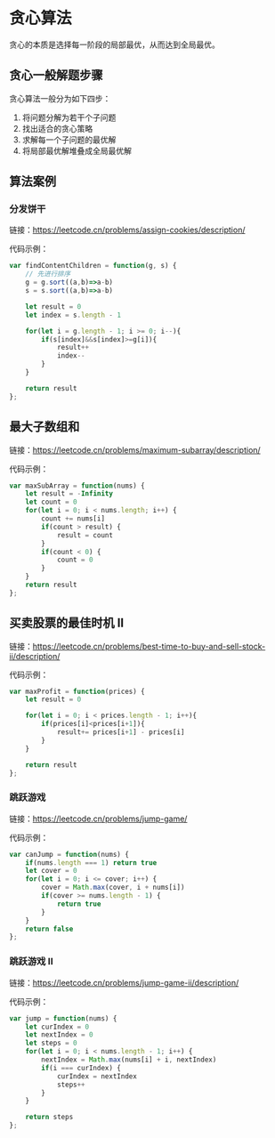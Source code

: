 # 贪心算法

贪心的本质是选择每一阶段的局部最优，从而达到全局最优。

## 贪心一般解题步骤

贪心算法一般分为如下四步：

1. 将问题分解为若干个子问题
2. 找出适合的贪心策略
3. 求解每一个子问题的最优解
4. 将局部最优解堆叠成全局最优解

## 算法案例

### 分发饼干

链接：<https://leetcode.cn/problems/assign-cookies/description/>

代码示例：

```js
var findContentChildren = function(g, s) {
    // 先进行排序
    g = g.sort((a,b)=>a-b)
    s = s.sort((a,b)=>a-b)

    let result = 0
    let index = s.length - 1

    for(let i = g.length - 1; i >= 0; i--){
        if(s[index]&&s[index]>=g[i]){
            result++
            index--
        }
    }

    return result
};
```

## 最大子数组和

链接：<https://leetcode.cn/problems/maximum-subarray/description/>

代码示例：

```js
var maxSubArray = function(nums) {
    let result = -Infinity
    let count = 0
    for(let i = 0; i < nums.length; i++) {
        count += nums[i]
        if(count > result) {
            result = count
        }
        if(count < 0) {
            count = 0
        }
    }
    return result
};
```

## 买卖股票的最佳时机 II

链接：<https://leetcode.cn/problems/best-time-to-buy-and-sell-stock-ii/description/>

代码示例：

```js
var maxProfit = function(prices) {
    let result = 0

    for(let i = 0; i < prices.length - 1; i++){
        if(prices[i]<prices[i+1]){
            result+= prices[i+1] - prices[i]
        }
    }

    return result
};
```

### 跳跃游戏

链接：<https://leetcode.cn/problems/jump-game/>

代码示例：

```js
var canJump = function(nums) {
    if(nums.length === 1) return true
    let cover = 0
    for(let i = 0; i <= cover; i++) {
        cover = Math.max(cover, i + nums[i])
        if(cover >= nums.length - 1) {
            return true
        }
    }
    return false
};
```

### 跳跃游戏 II

链接：<https://leetcode.cn/problems/jump-game-ii/description/>

代码示例：

```js
var jump = function(nums) {
    let curIndex = 0
    let nextIndex = 0
    let steps = 0
    for(let i = 0; i < nums.length - 1; i++) {
        nextIndex = Math.max(nums[i] + i, nextIndex)
        if(i === curIndex) {
            curIndex = nextIndex
            steps++
        }
    }

    return steps
};
```
